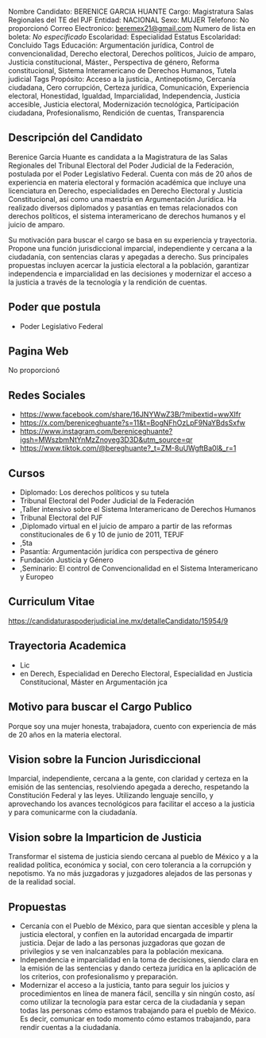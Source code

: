 Nombre Candidato: BERENICE GARCIA HUANTE
Cargo: Magistratura Salas Regionales del TE del PJF
Entidad: NACIONAL
Sexo: MUJER
Telefono: No proporcionó
Correo Electronico: beremex21@gmail.com
Numero de lista en boleta: *No especificado*
Escolaridad: Especialidad
Estatus Escolaridad: Concluido
Tags Educación: Argumentación jurídica, Control de convencionalidad, Derecho electoral, Derechos políticos, Juicio de amparo, Justicia constitucional, Máster., Perspectiva de género, Reforma constitucional, Sistema Interamericano de Derechos Humanos, Tutela judicial
Tags Propósito: Acceso a la justicia., Antinepotismo, Cercanía ciudadana, Cero corrupción, Certeza jurídica, Comunicación, Experiencia electoral, Honestidad, Igualdad, Imparcialidad, Independencia, Justicia accesible, Justicia electoral, Modernización tecnológica, Participación ciudadana, Profesionalismo, Rendición de cuentas, Transparencia


## Descripción del Candidato 

Berenice Garcia Huante es candidata a la Magistratura de las Salas Regionales del Tribunal Electoral del Poder Judicial de la Federación, postulada por el Poder Legislativo Federal. Cuenta con más de 20 años de experiencia en materia electoral y formación académica que incluye una licenciatura en Derecho, especialidades en Derecho Electoral y Justicia Constitucional, así como una maestría en Argumentación Jurídica. Ha realizado diversos diplomados y pasantías en temas relacionados con derechos políticos, el sistema interamericano de derechos humanos y el juicio de amparo.

Su motivación para buscar el cargo se basa en su experiencia y trayectoria. Propone una función jurisdiccional imparcial, independiente y cercana a la ciudadanía, con sentencias claras y apegadas a derecho. Sus principales propuestas incluyen acercar la justicia electoral a la población, garantizar independencia e imparcialidad en las decisiones y modernizar el acceso a la justicia a través de la tecnología y la rendición de cuentas.


## Poder que postula

- Poder Legislativo Federal


## Pagina Web

No proporcionó


## Redes Sociales

- https://www.facebook.com/share/16JNYWwZ3B/?mibextid=wwXIfr
- https://x.com/bereniceghuante?s=11&t=BogNFhOzLpF9NaYBdsSxfw
- https://www.instagram.com/bereniceghuante?igsh=MWszbmNtYnMzZnoyeg3D3D&utm_source=qr
- https://www.tiktok.com/@bereghuante?_t=ZM-8uUWgftBa0l&_r=1


## Cursos

- Diplomado: Los derechos políticos y su tutela
- Tribunal Electoral del Poder Judicial de la Federación
- ,Taller intensivo sobre el Sistema Interamericano de Derechos Humanos
- Tribunal Electoral del PJF
- ,Diplomado virtual en el juicio de amparo a partir de las reformas constitucionales de 6 y 10 de junio de 2011, TEPJF
- ,5ta
- Pasantía: Argumentación jurídica con perspectiva de género
- Fundación Justicia y Género
- ,Seminario: El control de Convencionalidad en el Sistema Interamericano y Europeo


## Curriculum Vitae

https://candidaturaspoderjudicial.ine.mx/detalleCandidato/15954/9


## Trayectoria Academica

- Lic
- en Derech, Especialidad en Derecho Electoral, Especialidad en Justicia Constitucional, Máster en Argumentación jca


## Motivo para buscar el Cargo Publico

Porque soy una mujer honesta, trabajadora, cuento con experiencia de más de 20 años en la materia electoral.


## Vision sobre la Funcion Jurisdiccional

Imparcial, independiente, cercana a la gente, con claridad y certeza en la emisión de las sentencias, resolviendo apegada a derecho, respetando la Constitución Federal y las leyes. Utilizando lenguaje sencillo, y aprovechando los avances tecnológicos para facilitar el acceso a la justicia y para comunicarme con la ciudadanía.


## Vision sobre la Imparticion de Justicia

Transformar el sistema de justicia siendo cercana al pueblo de México y a la realidad política, económica y social, con cero tolerancia a la corrupción y nepotismo. Ya no más juzgadoras y juzgadores alejados de las personas y de la realidad social.


## Propuestas

- Cercanía con el Pueblo de México, para que sientan accesible y plena la justicia electoral, y confíen en la autoridad encargada de impartir justicia. Dejar de lado a las personas juzgadoras que gozan de privilegios y se ven inalcanzables para la población mexicana.
- Independencia e imparcialidad en la toma de decisiones, siendo clara en la emisión de las sentencias y dando certeza jurídica en la aplicación de los criterios, con profesionalismo y preparación.
- Modernizar el acceso a la justicia, tanto para seguir los juicios y procedimientos en línea de manera fácil, sencilla y sin ningún costo, así como utilizar la tecnología para estar cerca de la ciudadanía y sepan todas las personas cómo estamos trabajando para el pueblo de México. Es decir, comunicar en todo momento cómo estamos trabajando, para rendir cuentas a la ciudadanía.

